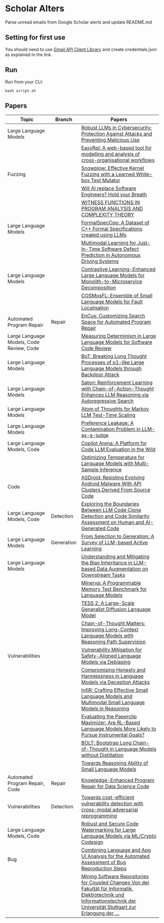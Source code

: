 # Scholar Alters
Parse unread emails from Google Scholar alerts and update README.md

## Setting for first use
You should need to use [Gmail API Client Library](https://developers.google.com/gmail/api/quickstart/python) and create
credentials.json as explained in the link.

## Run
Run from your CLI:
```
bash script.sh
```
## Papers

| Topic | Branch | Papers |
| --- | --- | --- |
| Large Language Models |  | [Robust LLMs in Cybersecurity: Protection Against Attacks and Preventing Malicious Use](https://scholar.google.com/scholar_url?url=https://malradhi.github.io/pdf/students/ali_jwad/Ali_Jawad_PhD_plan_2025_4.pdf&hl=vi&sa=X&d=13781893491470843017&ei=J_jJZ8OSBtmlieoP3JyVsQU&scisig=AFWwaeaEXdIq5p9ex4mHUoWCdAJr&oi=scholaralrt&hist=apJ4fD8AAAAJ:11724652424841979500:AFWwaeb06hHZ-3j7Bb1sOMTsP9ed&html=&pos=0&folt=cit) |
|  |  | [EasyRpl: A web-based tool for modelling and analysis of cross-organisational workflows](https://scholar.google.com/scholar_url?url=https://arxiv.org/pdf/2502.20972&hl=en&sa=X&d=10376888124398811136&ei=JvjJZ8qeN8CSieoP8qaZ-Aw&scisig=AFWwaeZybgIG7ClHHlmZ0h3jHv6u&oi=scholaralrt&hist=apJ4fD8AAAAJ:5778505219825515303:AFWwaeaDDOggOneW-z6K3HLjAzuP&html=&pos=0&folt=cit) |
| Fuzzing |  | [Snowplow: Effective Kernel Fuzzing with a Learned White-box Test Mutator](https://scholar.google.com/scholar_url?url=https://sishuaigong.github.io/pdf/asplos25-snowplow.pdf&hl=en&sa=X&d=1525548876762051891&ei=JvjJZ8qeN8CSieoP8qaZ-Aw&scisig=AFWwaeYhlLgOV_U4w2jfk052O3uX&oi=scholaralrt&hist=apJ4fD8AAAAJ:5778505219825515303:AFWwaeaDDOggOneW-z6K3HLjAzuP&html=&pos=1&folt=cit) |
|  |  | [Will AI replace Software Engineers? Hold your Breath](https://scholar.google.com/scholar_url?url=https://arxiv.org/pdf/2502.20429&hl=en&sa=X&d=1904718572146504993&ei=JvjJZ8qeN8CSieoP8qaZ-Aw&scisig=AFWwaebNK4i6_E4Z7RUb5bPOXY1t&oi=scholaralrt&hist=apJ4fD8AAAAJ:5778505219825515303:AFWwaeaDDOggOneW-z6K3HLjAzuP&html=&pos=2&folt=cit) |
|  |  | [WITNESS FUNCTIONS IN PROGRAM ANALYSIS AND COMPLEXITY THEORY](https://scholar.google.com/scholar_url?url=https://helloqirun.github.io/theses/shuo.pdf&hl=vi&sa=X&d=15574948500995645194&ei=J_jJZ9j1B5-_6rQPvv_vqQc&scisig=AFWwaeZdvZ3KVQJffzsQrkZyjOvj&oi=scholaralrt&hist=apJ4fD8AAAAJ:13534924455939102554:AFWwaeZN-y-gtbFtywJ0Xio3nYxl&html=&pos=0&folt=cit) |
| Large Language Models |  | [FormalSpecCpp: A Dataset of C++ Formal Specifications created using LLMs](https://scholar.google.com/scholar_url?url=https://arxiv.org/pdf/2502.15217&hl=en&sa=X&d=14440847180695902289&ei=J_jJZ4z1AYC96rQPkZbxiA0&scisig=AFWwaeYqNDmknqRkUGzql1zLnXFP&oi=scholaralrt&hist=apJ4fD8AAAAJ:11137134570824175991:AFWwaeZJgvZkFmSwNlRigHvrI7d8&html=&pos=0&folt=rel) |
|  |  | [Multimodal Learning for Just-In-Time Software Defect Prediction in Autonomous Driving Systems](https://scholar.google.com/scholar_url?url=https://arxiv.org/pdf/2502.20806&hl=en&sa=X&d=3195013519886661176&ei=JvjJZ9zzONq16rQPjs6rqQ8&scisig=AFWwaebzwIiPbIJ5E8l5WxPgCa_3&oi=scholaralrt&hist=apJ4fD8AAAAJ:6234092987365270793:AFWwaeZHIN6aK_iU38VPuuMoYcVu&html=&pos=0&folt=rel) |
| Large Language Models |  | [Contrastive Learning-Enhanced Large Language Models for Monolith-to-Microservice Decomposition](https://scholar.google.com/scholar_url?url=https://arxiv.org/pdf/2502.04604&hl=en&sa=X&d=10219290677106738559&ei=JvjJZ9zzONq16rQPjs6rqQ8&scisig=AFWwaeZ46QIA0SPG6UJgpq8_H4iF&oi=scholaralrt&hist=apJ4fD8AAAAJ:6234092987365270793:AFWwaeZHIN6aK_iU38VPuuMoYcVu&html=&pos=1&folt=rel) |
|  |  | [COSMosFL: Ensemble of Small Language Models for Fault Localisation](https://scholar.google.com/scholar_url?url=https://arxiv.org/pdf/2502.02908&hl=en&sa=X&d=16084406901046556244&ei=JvjJZ9zzONq16rQPjs6rqQ8&scisig=AFWwaeb79Wj6jGrrAYWgoYXTfMkc&oi=scholaralrt&hist=apJ4fD8AAAAJ:6234092987365270793:AFWwaeZHIN6aK_iU38VPuuMoYcVu&html=&pos=2&folt=rel) |
| Automated Program Repair | Repair | [EnCus: Customizing Search Space for Automated Program Repair](https://scholar.google.com/scholar_url?url=https://lifove.github.io/files/ICST_2025_EnCus.pdf&hl=en&sa=X&d=13746921339775956765&ei=JvjJZ9zzONq16rQPjs6rqQ8&scisig=AFWwaeZGniVL7NTqatFPJ-6HNr8S&oi=scholaralrt&hist=apJ4fD8AAAAJ:6234092987365270793:AFWwaeZHIN6aK_iU38VPuuMoYcVu&html=&pos=3&folt=rel) |
| Large Language Models, Code Review, Code |  | [Measuring Determinism in Large Language Models for Software Code Review](https://scholar.google.com/scholar_url?url=https://arxiv.org/pdf/2502.20747&hl=vi&sa=X&d=13764040706141372008&ei=J_jJZ-SgA9SyieoPooS_iQo&scisig=AFWwaeYOSBun2pAFnespZ3D8cy0j&oi=scholaralrt&hist=apJ4fD8AAAAJ:11355862984917483435:AFWwaeZvT_NNWQMu4_zZrEW644gW&html=&pos=1&folt=rel) |
| Large Language Models |  | [BoT: Breaking Long Thought Processes of o1-like Large Language Models through Backdoor Attack](https://scholar.google.com/scholar_url?url=https://arxiv.org/pdf/2502.12202&hl=en&sa=X&d=16383782293610492561&ei=JvjJZ9bONZrP6rQP3uKwsQI&scisig=AFWwaebGv-nTzfuUtC-BM7aRxE9J&oi=scholaralrt&hist=apJ4fD8AAAAJ:4513401344136555010:AFWwaea8pA4W9ESmXpw9yvMxc7-7&html=&pos=0&folt=rel) |
| Large Language Models |  | [Satori: Reinforcement Learning with Chain-of-Action-Thought Enhances LLM Reasoning via Autoregressive Search](https://scholar.google.com/scholar_url?url=https://arxiv.org/pdf/2502.02508&hl=en&sa=X&d=3612262677442515870&ei=JvjJZ9bONZrP6rQP3uKwsQI&scisig=AFWwaeZ53R3InaVOo6Gvv1KKwJbu&oi=scholaralrt&hist=apJ4fD8AAAAJ:4513401344136555010:AFWwaea8pA4W9ESmXpw9yvMxc7-7&html=&pos=1&folt=rel) |
| Large Language Models |  | [Atom of Thoughts for Markov LLM Test-Time Scaling](https://scholar.google.com/scholar_url?url=https://arxiv.org/pdf/2502.12018&hl=en&sa=X&d=5296971756206632797&ei=JvjJZ9bONZrP6rQP3uKwsQI&scisig=AFWwaeazodUFuwbTJYXzJxtcPLeB&oi=scholaralrt&hist=apJ4fD8AAAAJ:4513401344136555010:AFWwaea8pA4W9ESmXpw9yvMxc7-7&html=&pos=2&folt=rel) |
| Large Language Models |  | [Preference Leakage: A Contamination Problem in LLM-as-a-judge](https://scholar.google.com/scholar_url?url=https://arxiv.org/pdf/2502.01534&hl=en&sa=X&d=16337823077468973999&ei=JvjJZ9bONZrP6rQP3uKwsQI&scisig=AFWwaeaP9thfSb6iZbiwfoG8BrnS&oi=scholaralrt&hist=apJ4fD8AAAAJ:4513401344136555010:AFWwaea8pA4W9ESmXpw9yvMxc7-7&html=&pos=3&folt=rel) |
| Large Language Models, Code |  | [Copilot Arena: A Platform for Code LLM Evaluation in the Wild](https://scholar.google.com/scholar_url?url=https://arxiv.org/pdf/2502.09328&hl=en&sa=X&d=3229167444522934279&ei=JvjJZ9bONZrP6rQP3uKwsQI&scisig=AFWwaea0URw9WxLsZFHBU9Ahsjdi&oi=scholaralrt&hist=apJ4fD8AAAAJ:4513401344136555010:AFWwaea8pA4W9ESmXpw9yvMxc7-7&html=&pos=4&folt=rel) |
|  |  | [Optimizing Temperature for Language Models with Multi-Sample Inference](https://scholar.google.com/scholar_url?url=https://arxiv.org/pdf/2502.05234&hl=en&sa=X&d=13273693226209162224&ei=JvjJZ9bONZrP6rQP3uKwsQI&scisig=AFWwaebrrAyOWohfKbesGEAKMVoa&oi=scholaralrt&hist=apJ4fD8AAAAJ:4513401344136555010:AFWwaea8pA4W9ESmXpw9yvMxc7-7&html=&pos=5&folt=rel) |
| Code |  | [ASDroid: Resisting Evolving Android Malware With API Clusters Derived From Source Code](https://scholar.google.com/scholar_url?url=https://ieeexplore.ieee.org/abstract/document/10884652/&hl=en&sa=X&d=11327102995599250404&ei=JvjJZ9bONZrP6rQP3uKwsQI&scisig=AFWwaeYMsBMMLEkLIoZcRuGHvBae&oi=scholaralrt&hist=apJ4fD8AAAAJ:4513401344136555010:AFWwaea8pA4W9ESmXpw9yvMxc7-7&html=&pos=6&folt=rel) |
| Large Language Models, Code | Detection | [Exploring the Boundaries Between LLM Code Clone Detection and Code Similarity Assessment on Human and AI-Generated Code](https://scholar.google.com/scholar_url?url=https://www.mdpi.com/2504-2289/9/2/41&hl=en&sa=X&d=7163896401567065808&ei=JvjJZ9bONZrP6rQP3uKwsQI&scisig=AFWwaeY_HW0udh7HBf1OBMjNkIQs&oi=scholaralrt&hist=apJ4fD8AAAAJ:4513401344136555010:AFWwaea8pA4W9ESmXpw9yvMxc7-7&html=&pos=7&folt=rel) |
| Large Language Models | Generation | [From Selection to Generation: A Survey of LLM-based Active Learning](https://scholar.google.com/scholar_url?url=https://arxiv.org/pdf/2502.11767&hl=en&sa=X&d=169734760510958297&ei=JvjJZ9bONZrP6rQP3uKwsQI&scisig=AFWwaeZQnea9fuLYvV_kA1Ic03yU&oi=scholaralrt&hist=apJ4fD8AAAAJ:4513401344136555010:AFWwaea8pA4W9ESmXpw9yvMxc7-7&html=&pos=8&folt=rel) |
| Large Language Models |  | [Understanding and Mitigating the Bias Inheritance in LLM-based Data Augmentation on Downstream Tasks](https://scholar.google.com/scholar_url?url=https://arxiv.org/pdf/2502.04419&hl=en&sa=X&d=11398471227660405642&ei=JvjJZ9bONZrP6rQP3uKwsQI&scisig=AFWwaebGcSi8QQ9jkFki5NoFCERo&oi=scholaralrt&hist=apJ4fD8AAAAJ:4513401344136555010:AFWwaea8pA4W9ESmXpw9yvMxc7-7&html=&pos=9&folt=rel) |
|  |  | [Minerva: A Programmable Memory Test Benchmark for Language Models](https://scholar.google.com/scholar_url?url=https://arxiv.org/pdf/2502.03358%3F&hl=en&sa=X&d=15893864222739184423&ei=JvjJZ4btMuehieoP9KefoQg&scisig=AFWwaeZUoU3S_DJhM-X-DIGjYA1O&oi=scholaralrt&hist=apJ4fD8AAAAJ:3096313017463695374:AFWwaeb8R4GEV1B4xk_Cz2b6H7gj&html=&pos=0&folt=rel) |
|  |  | [TESS 2: A Large-Scale Generalist Diffusion Language Model](https://scholar.google.com/scholar_url?url=https://arxiv.org/pdf/2502.13917%3F&hl=en&sa=X&d=1855260706280837543&ei=JvjJZ4btMuehieoP9KefoQg&scisig=AFWwaeZ-HiKumWKVlqKpcJBDV9eE&oi=scholaralrt&hist=apJ4fD8AAAAJ:3096313017463695374:AFWwaeb8R4GEV1B4xk_Cz2b6H7gj&html=&pos=2&folt=rel) |
|  |  | [Chain-of-Thought Matters: Improving Long-Context Language Models with Reasoning Path Supervision](https://scholar.google.com/scholar_url?url=https://arxiv.org/pdf/2502.20790&hl=en&sa=X&d=15555072442700286297&ei=JvjJZ4btMuehieoP9KefoQg&scisig=AFWwaebsBDLwA9frPKCINS5aODkL&oi=scholaralrt&hist=apJ4fD8AAAAJ:3096313017463695374:AFWwaeb8R4GEV1B4xk_Cz2b6H7gj&html=&pos=3&folt=rel) |
| Vulnerabilities |  | [Vulnerability Mitigation for Safety-Aligned Language Models via Debiasing](https://scholar.google.com/scholar_url?url=https://arxiv.org/pdf/2502.02153&hl=en&sa=X&d=17314914336616661100&ei=JvjJZ4btMuehieoP9KefoQg&scisig=AFWwaeZOwp2mj9xXSp03pnoP_isf&oi=scholaralrt&hist=apJ4fD8AAAAJ:3096313017463695374:AFWwaeb8R4GEV1B4xk_Cz2b6H7gj&html=&pos=4&folt=rel) |
|  |  | [Compromising Honesty and Harmlessness in Language Models via Deception Attacks](https://scholar.google.com/scholar_url?url=https://arxiv.org/pdf/2502.08301&hl=en&sa=X&d=1314709450220270892&ei=JvjJZ4btMuehieoP9KefoQg&scisig=AFWwaebOnmwnilqF5sVkJCLG7eZp&oi=scholaralrt&hist=apJ4fD8AAAAJ:3096313017463695374:AFWwaeb8R4GEV1B4xk_Cz2b6H7gj&html=&pos=5&folt=rel) |
|  |  | [InfiR: Crafting Effective Small Language Models and Multimodal Small Language Models in Reasoning](https://scholar.google.com/scholar_url?url=https://arxiv.org/pdf/2502.11573&hl=en&sa=X&d=2040677933085995796&ei=JvjJZ4btMuehieoP9KefoQg&scisig=AFWwaeZDYD_mnYjLxJYKHWP3K2QX&oi=scholaralrt&hist=apJ4fD8AAAAJ:3096313017463695374:AFWwaeb8R4GEV1B4xk_Cz2b6H7gj&html=&pos=6&folt=rel) |
|  |  | [Evaluating the Paperclip Maximizer: Are RL-Based Language Models More Likely to Pursue Instrumental Goals?](https://scholar.google.com/scholar_url?url=https://arxiv.org/pdf/2502.12206&hl=en&sa=X&d=5833515845218376624&ei=JvjJZ4btMuehieoP9KefoQg&scisig=AFWwaeZB0gZ0Nl88Ufuj-qhTc1MK&oi=scholaralrt&hist=apJ4fD8AAAAJ:3096313017463695374:AFWwaeb8R4GEV1B4xk_Cz2b6H7gj&html=&pos=7&folt=rel) |
|  |  | [BOLT: Bootstrap Long Chain-of-Thought in Language Models without Distillation](https://scholar.google.com/scholar_url?url=https://arxiv.org/pdf/2502.03860&hl=en&sa=X&d=4993754441573608562&ei=JvjJZ4btMuehieoP9KefoQg&scisig=AFWwaeZmKN7KBYxH_B1CKM6K6ql3&oi=scholaralrt&hist=apJ4fD8AAAAJ:3096313017463695374:AFWwaeb8R4GEV1B4xk_Cz2b6H7gj&html=&pos=8&folt=rel) |
|  |  | [Towards Reasoning Ability of Small Language Models](https://scholar.google.com/scholar_url?url=https://arxiv.org/pdf/2502.11569&hl=en&sa=X&d=9184148782116158442&ei=JvjJZ4btMuehieoP9KefoQg&scisig=AFWwaeadOwkxcJuKXxo9ZaO0a4Zg&oi=scholaralrt&hist=apJ4fD8AAAAJ:3096313017463695374:AFWwaeb8R4GEV1B4xk_Cz2b6H7gj&html=&pos=9&folt=rel) |
| Automated Program Repair, Code | Repair | [Knowledge-Enhanced Program Repair for Data Science Code](https://scholar.google.com/scholar_url?url=https://arxiv.org/pdf/2502.09771&hl=en&sa=X&d=3654048262265967&ei=J_jJZ_fQBJGu6rQP87vc-Qo&scisig=AFWwaea3b7K5alddz2-3Pw0svJ0R&oi=scholaralrt&hist=apJ4fD8AAAAJ:11631047573362457156:AFWwaeYhbBKL65h4pzyKCNru3s-R&html=&pos=0&folt=rel) |
| Vulnerabilities | Detection | [Towards cost-efficient vulnerability detection with cross-modal adversarial reprogramming](https://scholar.google.com/scholar_url?url=https://www.sciencedirect.com/science/article/pii/S0164121225000330&hl=en&sa=X&d=17446884386547932313&ei=J_jJZ_fQBJGu6rQP87vc-Qo&scisig=AFWwaeZtqZ9sta5N5NchBizwtudz&oi=scholaralrt&hist=apJ4fD8AAAAJ:11631047573362457156:AFWwaeYhbBKL65h4pzyKCNru3s-R&html=&pos=1&folt=rel) |
| Large Language Models, Code |  | [Robust and Secure Code Watermarking for Large Language Models via ML/Crypto Codesign](https://scholar.google.com/scholar_url?url=https://arxiv.org/pdf/2502.02068&hl=en&sa=X&d=14327753657485867743&ei=JvjJZ6_QOoa56rQPpO3LmAY&scisig=AFWwaeZfmuR_nKgsXE9FCDBNJQmp&oi=scholaralrt&hist=apJ4fD8AAAAJ:8900472388513427833:AFWwaeZM7Y6I9R2ROVLnk31jdyVz&html=&pos=1&folt=rel) |
| Bug |  | [Combining Language and App UI Analysis for the Automated Assessment of Bug Reproduction Steps](https://scholar.google.com/scholar_url?url=https://arxiv.org/pdf/2502.04251&hl=en&sa=X&d=7715073355435891152&ei=JvjJZ6_QOoa56rQPpO3LmAY&scisig=AFWwaeZxBpf50OesPOs1LIzHUwZB&oi=scholaralrt&hist=apJ4fD8AAAAJ:8900472388513427833:AFWwaeZM7Y6I9R2ROVLnk31jdyVz&html=&pos=2&folt=rel) |
|  |  | [Mining Software Repositories for Coupled Changes Von der Fakultät für Informatik, Elektrotechnik und Informationstechnik der Universität Stuttgart zur Erlangung der …](https://scholar.google.com/scholar_url?url=https://elib.uni-stuttgart.de/server/api/core/bitstreams/e852c8dc-3a32-440b-9547-d497ae4f0c3b/content&hl=en&sa=X&d=3564095283394468199&ei=JvjJZ6_QOoa56rQPpO3LmAY&scisig=AFWwaeaUcAqeGczLwDV4G6lSV8Sb&oi=scholaralrt&hist=apJ4fD8AAAAJ:8900472388513427833:AFWwaeZM7Y6I9R2ROVLnk31jdyVz&html=&pos=3&folt=rel) |
